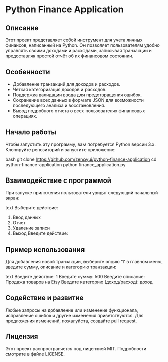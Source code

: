 # Python Finance Application

## Описание
Этот проект представляет собой инструмент для учета личных финансов, написанный на Python. Он позволяет пользователям удобно управлять своими доходами и расходами, записывая транзакции и предоставляя простой отчёт об их финансовом состоянии.

## Особенности
- Добавление транзакций для доходов и расходов.
- Четкая категоризация доходов и расходов.
- Поддержка валидации ввода для предотвращения ошибок.
- Сохранение всех данных в формате JSON для возможности последующего анализа и восстановления.
- Вывод подробного отчета о всех пользователях финансовых операциях.

## Начало работы
Чтобы запустить эту программу, вам потребуется Python версии 3.x. Клонируйте репозиторий и запустите приложение:

bash
git clone https://github.com/zenoyui/python-finance-application
cd python-finance-application
python finance_application.py

## Взаимодействие с программой
При запуске приложения пользователи увидят следующий начальный экран:

text
Выберите действие:
1. Ввод данных
2. Отчет
3. Удаление записи
4. Выход
Введите действие:

## Пример использования
Для добавления новой транзакции, выберите опцию '1' в главном меню, введите сумму, описание и категорию транзакции:

text
Введите действие: 1
Введите сумму: 500
Введите описание: Продажа товаров на Etsy
Введите категорию (доход/расход): доход

## Содействие и развитие
Любые запросы на добавление или изменение функционала, исправление ошибок и другие изменения приветствуются. Для предложения изменений, пожалуйста, создайте pull request.

## Лицензия
Этот проект распространяется под лицензией MIT. Подробности смотрите в файле LICENSE.
